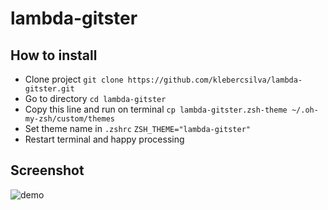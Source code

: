 # lambda-gitster

## How to install
* Clone project `git clone https://github.com/klebercsilva/lambda-gitster.git`
* Go to directory `cd lambda-gitster`
* Copy this line and run on terminal `cp lambda-gitster.zsh-theme ~/.oh-my-zsh/custom/themes`
* Set theme name in `.zshrc` `ZSH_THEME="lambda-gitster"`
* Restart terminal and happy processing

## Screenshot
![demo](demo.gif)